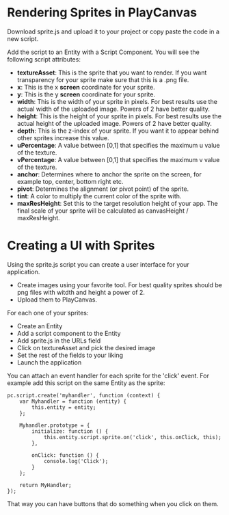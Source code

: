 Rendering Sprites in PlayCanvas
================================

Download sprite.js and upload it to your project or copy paste the code in a new script.

Add the script to an Entity with a Script Component. You will see the following script attributes:

- **textureAsset**: This is the sprite that you want to render. If you want transparency for your sprite make sure that this is a .png file.
- **x**: This is the x **screen** coordinate for your sprite.
- **y**: This is the y **screen** coordinate for your sprite.
- **width**: This is the width of your sprite in pixels. For best results use the actual width of the uploaded image. Powers of 2 have better quality.
- **height**: This is the height of your sprite in pixels. For best results use the actual height of the uploaded image. Powers of 2 have better quality.
- **depth**: This is the z-index of your sprite. If you want it to appear behind other sprites increase this value.
- **uPercentage**: A value between [0,1] that specifies the maximum u value of the texture.
- **vPercentage**: A value between [0,1] that specifies the maximum v value of the texture.
- **anchor**: Determines where to anchor the sprite on the screen, for example top, center, bottom right etc.
- **pivot**: Determines the alignment (or pivot point) of the sprite.
- **tint**: A color to multiply the current color of the sprite with.
- **maxResHeight**: Set this to the target resolution height of your app. The final scale of your sprite will be calculated as canvasHeight / maxResHeight.

Creating a UI with Sprites
===========================

Using the sprite.js script you can create a user interface for your application.

- Create images using your favorite tool. For best quality sprites should be png files with witdth and height a power of 2.
- Upload them to PlayCanvas.

For each one of your sprites:
- Create an Entity
- Add a script component to the Entity
- Add sprite.js in the URLs field
- Click on textureAsset and pick the desired image
- Set the rest of the fields to your liking
- Launch the application

You can attach an event handler for each sprite for the 'click' event. For example add this script on the same Entity as the sprite:

```
pc.script.create('myhandler', function (context) {
    var Myhandler = function (entity) {
        this.entity = entity;
    };

    Myhandler.prototype = {
        initialize: function () {
            this.entity.script.sprite.on('click', this.onClick, this);
        },

        onClick: function () {
            console.log('Click');
        }
    };

    return MyHandler;
});
```

That way you can have buttons that do something when you click on them.
